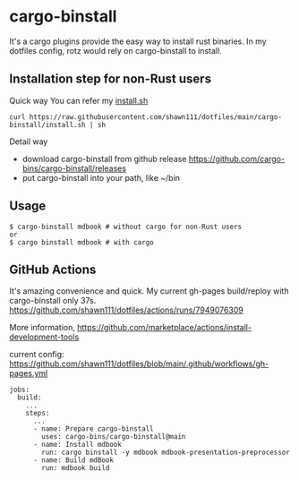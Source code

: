 # cargo-binstall

It's a cargo plugins provide the easy way to install rust binaries.
In my dotfiles config, rotz would rely on cargo-binstall to install.


## Installation step for non-Rust users

Quick way
You can refer my [install.sh](https://github.com/shawn111/dotfiles/edit/main/cargo-binstall/install.sh)

```
curl https://raw.githubusercontent.com/shawn111/dotfiles/main/cargo-binstall/install.sh | sh
```

Detail way
- download cargo-binstall from github release https://github.com/cargo-bins/cargo-binstall/releases
- put cargo-binstall into your path, like ~/bin

## Usage

```
$ cargo-binstall mdbook # without cargo for non-Rust users
or
$ cargo binstall mdbook # with cargo
```


## GitHub Actions

It's amazing convenience and quick.
My current gh-pages build/reploy with cargo-binstall only 37s.
https://github.com/shawn111/dotfiles/actions/runs/7949076309

More information, https://github.com/marketplace/actions/install-development-tools

current config: https://github.com/shawn111/dotfiles/blob/main/.github/workflows/gh-pages.yml

```
jobs:
  build:
    ...
    steps:
      ...
      - name: Prepare cargo-binstall
        uses: cargo-bins/cargo-binstall@main
      - name: Install mdbook
        run: cargo binstall -y mdbook mdbook-presentation-preprocessor
      - name: Build mdBook
        run: mdbook build

```
